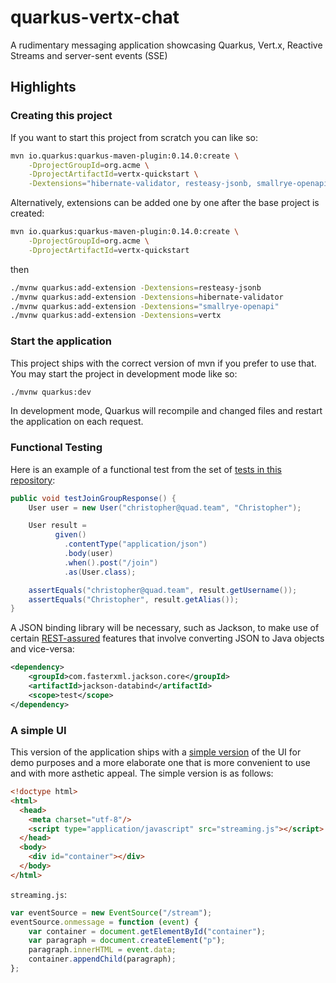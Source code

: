 # quarkus-vertx-chat
A rudimentary messaging application showcasing Quarkus, Vert.x, Reactive Streams and server-sent events (SSE)

## Highlights
### Creating this project
If you want to start this project from scratch you can like so:

```bash
mvn io.quarkus:quarkus-maven-plugin:0.14.0:create \
    -DprojectGroupId=org.acme \
    -DprojectArtifactId=vertx-quickstart \
    -Dextensions="hibernate-validator, resteasy-jsonb, smallrye-openapi, vertx"
```

Alternatively, extensions can be added one by one after the base project is created:

```bash
mvn io.quarkus:quarkus-maven-plugin:0.14.0:create \
    -DprojectGroupId=org.acme \
    -DprojectArtifactId=vertx-quickstart
```

then

```bash
./mvnw quarkus:add-extension -Dextensions=resteasy-jsonb
./mvnw quarkus:add-extension -Dextensions=hibernate-validator
./mvnw quarkus:add-extension -Dextensions="smallrye-openapi"
./mvnw quarkus:add-extension -Dextensions=vertx
```

### Start the application
This project ships with the correct version of mvn if you prefer to use that. You may start the project in development mode like so:

```bash
./mvnw quarkus:dev
```

In development mode, Quarkus will recompile and changed files and restart the application on each request.

### Functional Testing
Here is an example of a functional test from the set of [tests in this repository](src/test/java/team/quad/ChatResourceTest.java):

```java
public void testJoinGroupResponse() {
    User user = new User("christopher@quad.team", "Christopher");

    User result =
          given()
            .contentType("application/json")
            .body(user)
            .when().post("/join")
            .as(User.class);

    assertEquals("christopher@quad.team", result.getUsername());
    assertEquals("Christopher", result.getAlias());
}
```

A JSON binding library will be necessary, such as Jackson, to make use of certain [REST-assured](http://rest-assured.io/) features that involve converting JSON to Java objects and vice-versa:
```xml
<dependency>
    <groupId>com.fasterxml.jackson.core</groupId>
    <artifactId>jackson-databind</artifactId>
    <scope>test</scope>
</dependency>
```

### A simple UI
This version of the application ships with a [simple version](/src/main/resources/META-INF/resources/simple.html) of the UI for demo purposes and a more elaborate one that is more convenient to use and with more asthetic appeal. The simple version is as follows:

```html
<!doctype html>
<html>
  <head>
    <meta charset="utf-8"/>
    <script type="application/javascript" src="streaming.js"></script>
  </head>
  <body>
    <div id="container"></div>
  </body>
</html>
```

`streaming.js`:

```javascript
var eventSource = new EventSource("/stream");
eventSource.onmessage = function (event) {
    var container = document.getElementById("container");
    var paragraph = document.createElement("p");
    paragraph.innerHTML = event.data;
    container.appendChild(paragraph);
};
```
